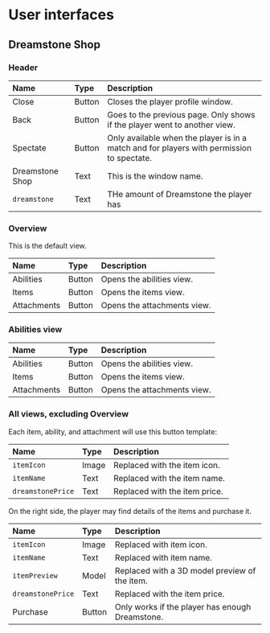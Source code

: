 # User interfaces
## Dreamstone Shop
### Header
<table>
  <thead>
    <tr>
      <th align="left">Name</th>
      <th align="left">Type</th>
      <th align="left">Description</th>
    </tr>
  </thead>
  <tbody>
    <tr>
      <td>Close</td>
      <td>Button</td>
      <td>Closes the player profile window.</td>
    </tr>
    <tr>
      <td>Back</td>
      <td>Button</td>
      <td>Goes to the previous page. Only shows if the player went to another view.</td>
    </tr>
    <tr>
      <td>Spectate</td>
      <td>Button</td>
      <td>Only available when the player is in a match and for players with permission to spectate.</td>
    </tr>
    <tr>
      <td>Dreamstone Shop</td>
      <td>Text</td>
      <td>This is the window name.</td>
    </tr>
    <tr>
      <td><code>dreamstone</code></td>
      <td>Text</td>
      <td>THe amount of Dreamstone the player has</td>
    </tr>
  </tbody>
</table>

### Overview
This is the default view.

<table>
  <thead>
    <tr>
      <th align="left">Name</th>
      <th align="left">Type</th>
      <th align="left">Description</th>
    </tr>
  </thead>
  <tbody>
    <tr>
      <td>Abilities</td>
      <td>Button</td>
      <td>Opens the abilities view.</td>
    </tr>
    <tr>
      <td>Items</td>
      <td>Button</td>
      <td>Opens the items view.</td>
    </tr>
    <tr>
      <td>Attachments</td>
      <td>Button</td>
      <td>Opens the attachments view.</td>
    </tr>
  </tbody>
</table>

### Abilities view
<table>
  <thead>
    <tr>
      <th align="left">Name</th>
      <th align="left">Type</th>
      <th align="left">Description</th>
    </tr>
  </thead>
  <tbody>
    <tr>
      <td>Abilities</td>
      <td>Button</td>
      <td>Opens the abilities view.</td>
    </tr>
    <tr>
      <td>Items</td>
      <td>Button</td>
      <td>Opens the items view.</td>
    </tr>
    <tr>
      <td>Attachments</td>
      <td>Button</td>
      <td>Opens the attachments view.</td>
    </tr>
  </tbody>
</table>

### All views, excluding Overview
Each item, ability, and attachment will use this button template: 

<table>
  <thead>
    <tr>
      <th align="left">Name</th>
      <th align="left">Type</th>
      <th align="left">Description</th>
    </tr>
  </thead>
  <tbody>
    <tr>
      <td><code>itemIcon</code></td>
      <td>Image</td>
      <td>Replaced with the item icon.</td>
    </tr>
    <tr>
      <td><code>itemName</code></td>
      <td>Text</td>
      <td>Replaced with the item name.</td>
    </tr>
    <tr>
      <td><code>dreamstonePrice</code></td>
      <td>Text</td>
      <td>Replaced with the item price.</td>
    </tr>
  </tbody>
</table>

On the right side, the player may find details of the items and purchase it.

<table>
  <thead>
    <tr>
      <th align="left">Name</th>
      <th align="left">Type</th>
      <th align="left">Description</th>
    </tr>
  </thead>
  <tbody>
    <tr>
      <td><code>itemIcon</code></td>
      <td>Image</td>
      <td>Replaced with item icon.</td>
    </tr>
    <tr>
      <td><code>itemName</code></td>
      <td>Text</td>
      <td>Replaced with item name.</td>
    </tr>
    <tr>
      <td><code>itemPreview</code></td>
      <td>Model</td>
      <td>Replaced with a 3D model preview of the item.</td>
    </tr>
    <tr>
      <td><code>dreamstonePrice</code></td>
      <td>Text</td>
      <td>Replaced with the item price.</td>
    </tr>
    <tr>
      <td>Purchase</td>
      <td>Button</td>
      <td>Only works if the player has enough Dreamstone.</td>
    </tr>
  </tbody>
</table>
